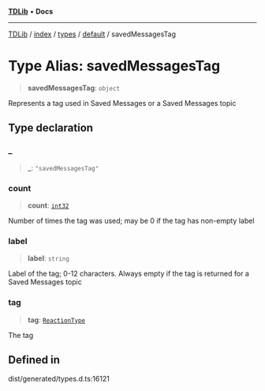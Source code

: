 [**TDLib**](../../../../../../README.md) • **Docs**

***

[TDLib](../../../../../../modules.md) / [index](../../../../../README.md) / [types](../../../README.md) / [default](../README.md) / savedMessagesTag

# Type Alias: savedMessagesTag

> **savedMessagesTag**: `object`

Represents a tag used in Saved Messages or a Saved Messages topic

## Type declaration

### \_

> **\_**: `"savedMessagesTag"`

### count

> **count**: [`int32`](int32-1.md)

Number of times the tag was used; may be 0 if the tag has non-empty label

### label

> **label**: `string`

Label of the tag; 0-12 characters. Always empty if the tag is returned for a Saved Messages topic

### tag

> **tag**: [`ReactionType`](ReactionType.md)

The tag

## Defined in

dist/generated/types.d.ts:16121
